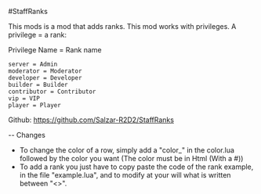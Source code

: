 #StaffRanks

This mods is a mod that adds ranks.
This mod works with privileges. A privilege = a rank:

Privilege Name = Rank name

    server = Admin
    moderator = Moderator
    developer = Developer
    builder = Builder
    contributor = Contributor
    vip = VIP
    player = Player

Github: https://github.com/Salzar-R2D2/StaffRanks

-- Changes
- To change the color of a row, simply add a "color_" in the color.lua followed by the color 
you want (The color must be in Html (With a #))
- To add a rank you just have to copy paste the code of the rank example, 
in the file "example.lua", and to modify at your will what is written between "<>".